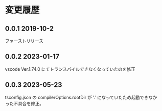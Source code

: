 # 変更履歴

## 0.0.1 2019-10-2
ファーストリリース

## 0.0.2 2023-01-17
vscode Ver.1.74.0 にてトランスパイルできなくなっていたのを修正

## 0.0.3 2023-05-23
tsconfig.json の compilerOptions.rootDir が '.' になっていたため起動できなかった不具合を修正。

